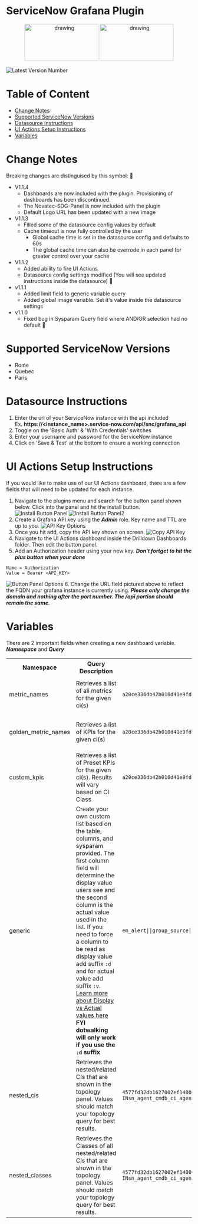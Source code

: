 # ServiceNow Grafana Plugin

<p align="center">
  <img src="https://www.servicenow.com/content/dam/now-www/en-us/images/global-nav/logo/servicenow-header-logo.svg" alt="drawing" width="200" height="100"/>
  <img src="https://www.optimiz.ca/wp-content/uploads/2019/10/Artboard-2-copy.png" alt="drawing" width="200" height="100"/>
</p>

![Latest Version Number](https://img.shields.io/badge/Version-1.1.4-orange)

# Table of Content
- [Change Notes](#change-notes)
- [Supported ServiceNow Versions](#supported-serviceNow-versions)
- [Datasource Instructions](#datasource-instructions)
- [UI Actions Setup Instructions](#ui-actions-setup-instructions)
- [Variables](#variables)

# Change Notes
Breaking changes are distinguised by this symbol: 🔧
- V1.1.4
  - Dashboards are now included with the plugin. Provisioning of dashboards has been discontinued.
  - The Novatec-SDG-Panel is now included with the plugin
  - Default Logo URL has been updated with a new image
- V1.1.3
  - Filled some of the datasource config values by default
  - Cache timeout is now fully controlled by the user
    - Global cache time is set in the datasource config and defaults to 60s
    - The global cache time can also be overrode in each panel for greater control over your cache
- V1.1.2
  - Added ability to fire UI Actions
  - Datasource config settings modified (You will see updated instructions inside the datasource) 🔧
- v1.1.1
  - Added limit field to generic variable query
  - Added global image variable. Set it's value inside the datasource settings
- v1.1.0
  - Fixed bug in Sysparam Query field where AND/OR selection had no default 🔧

# Supported ServiceNow Versions
- Rome
- Quebec
- Paris

# Datasource Instructions

1. Enter the url of your ServiceNow instance with the api included <br/>
Ex. **https://<instance_name>.service-now.com/api/snc/grafana_api**
2. Toggle on the 'Basic Auth' & 'With Credentials' switches
3. Enter your username and password for the ServiceNow instance
4. Click on 'Save & Test' at the bottom to ensure a working connection

# UI Actions Setup Instructions
If you would like to make use of our UI Actions dashboard, there are a few fields that will need to be updated for each instance.

1. Navigate to the plugins menu and search for the button panel shown below. Click into the panel and hit the install button.
![Install Button Panel](/readme_images/install_button.png)
![Install Button Panel2](/readme_images/install_button2.png)
2. Create a Grafana API key using the ***Admin*** role. Key name and TTL are up to you.
![API Key Options](/readme_images/create_api_key.png)
3. Once you hit add, copy the API key shown on screen.
![Copy API Key](/readme_images/copy_api_key.png)
4. Navigate to the UI Actions dashboard inside the Drilldown Dashboards folder. Then edit the button panel.
5. Add an Authorization header using your new key. ***Don't fortget to hit the plus button when your done***
```
Name = Authorization
Value = Bearer <API_KEY>
```
![Button Panel Options](/readme_images/button_options.png)
6. Change the URL field pictured above to reflect the FQDN your grafana instance is currently using. ***Please only change the domain and nothing after the port number. The /api portion should remain the same.***

# Variables

There are 2 important fields when creating a new dashboard variable. ***Namespace*** and ***Query***

<table>
  <tr>
    <th>Namespace</th>
    <th>Query Description</th>
    <th>Query</th>
    <th>Query Fields</th>
    <th>Field Seperator</th>
  </tr>
  <tr>
    <td>metric_names</td>
    <td>Retrieves a list of all metrics for the given ci(s)</td>
    <td><code>a20ce336db42b010d41e9fd2ca96199e</code></td>
    <td><ol><li>One or many CI SysID  <sup>R</sup></li></ol></td>
    <td>,</td>
  </tr>
  <tr>
    <td>golden_metric_names</td>
    <td>Retrieves a list of KPIs for the given ci(s)</td>
    <td><code>a20ce336db42b010d41e9fd2ca96199e</code></td>
    <td><ol><li>One or many CI SysID  <sup>R</sup></li></ol></td>
    <td>,</td>
  </tr>
  <tr>
    <td>custom_kpis</td>
    <td>Retrieves a list of Preset KPIs for the given ci(s). Results will vary based on CI Class</td>
    <td><code>a20ce336db42b010d41e9fd2ca96199e</code></td>
    <td><ol><li>One or many CI SysID  <sup>R</sup></li></ol></td>
    <td>,</td>
  </tr>
  <tr>
    <td>generic</td>
    <td>Create your own custom list based on the table, columns, and sysparam provided. The first column field will determine the display value users see and the second column is the actual value used in the list. If you need to force a column to be read as display value add suffix <code>:d</code> and for actual value add suffix <code>:v</code>. <a href="https://docs.servicenow.com/bundle/quebec-platform-administration/page/administer/field-administration/concept/c_DisplayValues.html">Learn more about Display vs Actual values here</a><br/><b>FYI dotwalking will only work if you use the <code>:d</code> suffix</b></td>
    <td><code>em_alert||group_source||group_source||state!=Closed||1000</code></td>
    <td><ol>
      <li>Table Name  <sup>R</sup></li>
      <li>Display Table Column  <sup>R</sup></li>
      <li>Value Table Column  <sup>R</sup></li>
      <li>Sysparam Query</li>
      <li>Limit</li>
    </ol></td>
    <td>||</td>
  </tr>
  <tr>
    <td>nested_cis</td>
    <td>Retrieves the nested/related CIs that are shown in the topology panel. Values should match your topology query for best results.</td>
    <td><code>4577fd32db1627002ef1400e0b961921||1||1||parent.sys_class_nameNOT INsn_agent_cmdb_ci_agent</code></td>
    <td><ol>
      <li>CI SysID  <sup>R</sup></li>
      <li>Parent Depth  <sup>R</sup></li>
      <li>Child Depth  <sup>R</sup></li>
      <li>Sysparam Query</li>
    </ol></td>
    <td>||</td>
  </tr>
  <tr>
    <td>nested_classes</td>
    <td>Retrieves the Classes of all nested/related CIs that are shown in the topology panel. Values should match your topology query for best results.</td>
    <td><code>4577fd32db1627002ef1400e0b961921||1||1||parent.sys_class_nameNOT INsn_agent_cmdb_ci_agent</code></td>
    <td><ol>
      <li>CI SysID  <sup>R</sup></li>
      <li>Parent Depth  <sup>R</sup></li>
      <li>Child Depth  <sup>R</sup></li>
      <li>Sysparam Query</li>
    </ol></td>
    <td>||</td>
  </tr>
</table>
